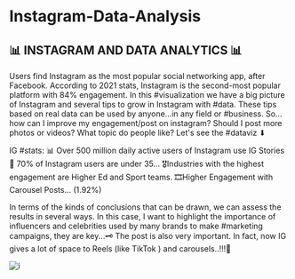
# Instagram-Data-Analysis

## 📊 INSTAGRAM AND DATA ANALYTICS 📊

Users find Instagram as the most popular social networking app, after Facebook. According to 2021 stats, Instagram is the second-most popular platform with 84% engagement.
In this #visualization we have a big picture of Instagram and several tips to grow in Instagram with #data. These tips based on real data can be used by anyone…in any field or #business.
So… how can I improve my engagement/post on instagram? Should I post more photos or videos? What topic do people like?
Let's see the #dataviz ⬇

IG #stats:
📊 Over 500 million daily active users of Instagram use IG Stories
👫 70% of Instagram users are under 35...
🎖Industries with the highest engagement are Higher Ed and Sport teams.
🎞Higher Engagement with Carousel Posts... (1.92%)

In terms of the kinds of conclusions that can be drawn, we can assess the results in several ways. In this case, I want to highlight the importance of influencers and celebrities used by many brands to make #marketing campaigns, they are key...🗝
The post is also very important. In fact, now IG gives a lot of space to Reels (like TikTok ) and carousels..!!!🧐

![i](https://user-images.githubusercontent.com/75072300/113988597-3f8d1580-986d-11eb-9b66-a0e93933833a.jpg)

